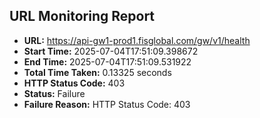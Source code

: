 ## URL Monitoring Report

- **URL:** https://api-gw1-prod1.fisglobal.com/gw/v1/health
- **Start Time:** 2025-07-04T17:51:09.398672
- **End Time:** 2025-07-04T17:51:09.531922
- **Total Time Taken:** 0.13325 seconds
- **HTTP Status Code:** 403
- **Status:** Failure
- **Failure Reason:** HTTP Status Code: 403
